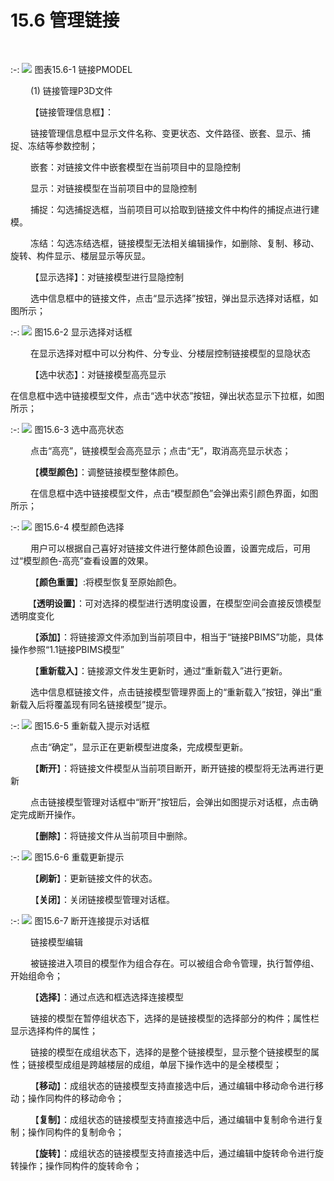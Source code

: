 # 15.6 管理链接
<br/>

:-: ![](images/15.6.1.png)
图表15.6-1 链接PMODEL

&emsp;&emsp; (1) 链接管理P3D文件

&emsp;&emsp; 【链接管理信息框】：

&emsp;&emsp; 链接管理信息框中显示文件名称、变更状态、文件路径、嵌套、显示、捕捉、冻结等参数控制；

&emsp;&emsp; 嵌套：对链接文件中嵌套模型在当前项目中的显隐控制

&emsp;&emsp; 显示：对链接模型在当前项目中的显隐控制

&emsp;&emsp; 捕捉：勾选捕捉选框，当前项目可以拾取到链接文件中构件的捕捉点进行建模。

&emsp;&emsp; 冻结：勾选冻结选框，链接模型无法相关编辑操作，如删除、复制、移动、旋转、构件显示、楼层显示等灰显。

&emsp;&emsp; 【显示选择】：对链接模型进行显隐控制

&emsp;&emsp; 选中信息框中的链接文件，点击“显示选择”按钮，弹出显示选择对话框，如图所示；

:-: ![](images/12.6.png)
图15.6-2 显示选择对话框

&emsp;&emsp; 在显示选择对框中可以分构件、分专业、分楼层控制链接模型的显隐状态

&emsp;&emsp; 【选中状态】：对链接模型高亮显示

在信息框中选中链接模型文件，点击“选中状态”按钮，弹出状态显示下拉框，如图所示；

:-: ![](images/15.4.png)
图15.6\-3 选中高亮状态

&emsp;&emsp; 点击“高亮”，链接模型会高亮显示；点击“无”，取消高亮显示状态；

&emsp;&emsp; 【**模型颜色**】：调整链接模型整体颜色。

&emsp;&emsp; 在信息框中选中链接模型文件，点击“模型颜色”会弹出索引颜色界面，如图所示；

:-: ![](images/15.5.png)
图15.6\-4 模型颜色选择

&emsp;&emsp; 用户可以根据自己喜好对链接文件进行整体颜色设置，设置完成后，可用过“模型颜色\-高亮”查看设置的效果。

&emsp;&emsp; 【**颜色重置**】:将模型恢复至原始颜色。

&emsp;&emsp;【**透明设置**】：可对选择的模型进行透明度设置，在模型空间会直接反馈模型透明度变化

&emsp;&emsp; 【**添加**】：将链接源文件添加到当前项目中，相当于“链接PBIMS”功能，具体操作参照“1.1链接PBIMS模型”

&emsp;&emsp; 【**重新载入**】：链接源文件发生更新时，通过“重新载入”进行更新。

&emsp;&emsp; 选中信息框链接文件，点击链接模型管理界面上的“重新载入”按钮，弹出“重新载入后将覆盖现有同名链接模型”提示。

:-: ![](images/15.6.png)
图15.6\-5 重新载入提示对话框

&emsp;&emsp; 点击“确定”，显示正在更新模型进度条，完成模型更新。

&emsp;&emsp; 【**断开**】：将链接文件模型从当前项目断开，断开链接的模型将无法再进行更新

&emsp;&emsp; 点击链接模型管理对话框中“断开”按钮后，会弹出如图提示对话框，点击确定完成断开操作。

&emsp;&emsp; 【**删除**】：将链接文件从当前项目中删除。

:-: ![](images/15.7.png)
图15.6\-6 重载更新提示

&emsp;&emsp; 【**刷新**】：更新链接文件的状态。

&emsp;&emsp; 【**关闭**】：关闭链接模型管理对话框。

:-: ![](images/15.8.png)
图15.6\-7 断开连接提示对话框

&emsp;&emsp; 链接模型编辑

&emsp;&emsp; 被链接进入项目的模型作为组合存在。可以被组合命令管理，执行暂停组、开始组命令；

&emsp;&emsp; 【**选择**】：通过点选和框选选择连接模型

&emsp;&emsp; 链接的模型在暂停组状态下，选择的是链接模型的选择部分的构件；属性栏显示选择构件的属性；

&emsp;&emsp; 链接的模型在成组状态下，选择的是整个链接模型，显示整个链接模型的属性；链接模型成组是跨越楼层的成组，单层下操作选中的是全楼模型；

&emsp;&emsp; 【**移动**】：成组状态的链接模型支持直接选中后，通过编辑中移动命令进行移动；操作同构件的移动命令；

&emsp;&emsp; 【**复制**】：成组状态的链接模型支持直接选中后，通过编辑中复制命令进行复制；操作同构件的复制命令；

&emsp;&emsp; 【**旋转**】：成组状态的链接模型支持直接选中后，通过编辑中旋转命令进行旋转操作；操作同构件的旋转命令；